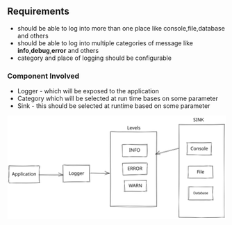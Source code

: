 ## Requirements

- should be able to log into more than one place like console,file,database and others
- should be able to log into multiple categories of message like **info**,**debug**,**error** and others
- category and place of logging should be configurable

### Component Involved

- Logger - which will be exposed to the application
- Category which will be selected at run time bases on some parameter
- Sink - this should be selected at runtime based on some parameter

![components involved](./components-involved.svg)
